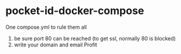 # pocket-id-docker-compose
One compose.yml to rule them all

1) be sure port 80 can be reached (to get ssl, normally 80 is blocked)
2) write your domain and email
Profit

